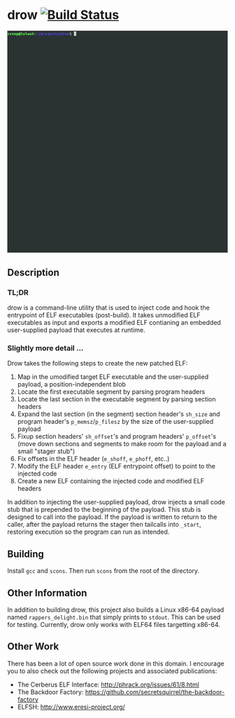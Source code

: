 # drow [![Build Status](https://travis-ci.org/zznop/ich.svg?branch=master)](https://travis-ci.org/zznop/drow)

![demo ich](drow.gif)

## Description

### TL;DR
drow is a command-line utility that is used to inject code and hook the entrypoint of ELF executables (post-build). It
takes unmodified ELF executables as input and exports a modified ELF contianing an embedded user-supplied payload that
executes at runtime.

### Slightly more detail ...

Drow takes the following steps to create the new patched ELF:

1. Map in the umodified target ELF executable and the user-supplied payload, a position-independent blob
2. Locate the first executable segment by parsing program headers
3. Locate the last section in the executable segment by parsing section headers
4. Expand the last section (in the segment) section header's `sh_size` and program header's `p_memsz`/`p_filesz` by
   the size of the user-supplied payload
5. Fixup section headers' `sh_offset`'s and program headers' `p_offset`'s (move down sections and segments to make room
   for the payload and a small "stager stub")
6. Fix offsets in the ELF header (`e_shoff`, `e_phoff`, etc..)
7. Modify the ELF header `e_entry` (ELF entrypoint offset) to point to the injected code
8. Create a new ELF containing the injected code and modified ELF headers

In addition to injecting the user-supplied payload, drow injects a small code stub that is prepended to the beginning of
the payload. This stub is designed to call into the payload. If the payload is written to return to the caller, after the
payload returns the stager then tailcalls into `_start`, restoring execution so the program can run as intended.

## Building

Install `gcc` and `scons`. Then run `scons` from the root of the directory.

## Other Information

In addition to building drow, this project also builds a Linux x86-64 payload named `rappers_delight.bin` that simply
prints to `stdout`. This can be used for testing. Currently, drow only works with ELF64 files targetting x86-64.

## Other Work

There has been a lot of open source work done in this domain. I encourage you to also check out the following projects
and associated publications:

* The Cerberus ELF Interface: http://phrack.org/issues/61/8.html
* The Backdoor Factory: https://github.com/secretsquirrel/the-backdoor-factory
* ELFSH: http://www.eresi-project.org/ 

